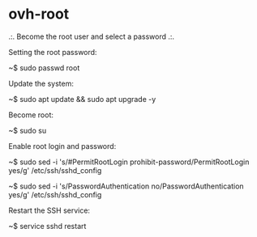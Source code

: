 # ovh-root
.:. Become the root user and select a password .:.

Setting the root password:

~$ sudo passwd root

Update the system:

~$ sudo apt update && sudo apt upgrade -y

Become root:

~$ sudo su

Enable root login and password:

~$ sudo sed -i 's/#PermitRootLogin prohibit-password/PermitRootLogin yes/g' /etc/ssh/sshd_config

~$ sudo sed -i 's/PasswordAuthentication no/PasswordAuthentication yes/g' /etc/ssh/sshd_config

Restart the SSH service:

~$ service sshd restart
